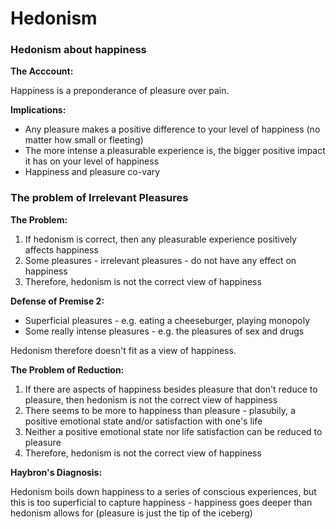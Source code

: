 # Hedonism

### Hedonism about happiness

**The Acccount:**

Happiness is a preponderance of pleasure over pain.

**Implications:**

- Any pleasure makes a positive difference to your level of happiness (no matter how small or fleeting)
- The more intense a pleasurable experience is, the bigger positive impact it has on your level of happiness
- Happiness and pleasure co-vary

### The problem of Irrelevant Pleasures

**The Problem:**

1. If hedonism is correct, then any pleasurable experience positively affects happiness
2. Some pleasures - irrelevant pleasures - do not have any effect on happiness
3. Therefore, hedonism is not the correct view of happiness

**Defense of Premise 2:**

- Superficial pleasures - e.g. eating a cheeseburger, playing monopoly
- Some really intense pleasures - e.g. the pleasures of sex and drugs

Hedonism therefore doesn't fit as a view of happiness.

**The Problem of Reduction:**

1. If there are aspects of happiness besides pleasure that don't reduce to pleasure, then hedonism is not the correct view of happiness
2. There seems to be more to happiness than pleasure - plasubily, a positive emotional state and/or satisfaction with one's life
3. Neither a positive emotional state nor life satisfaction can be reduced to pleasure
4. Therefore, hedonism is not the correct view of happiness

**Haybron's Diagnosis:**

Hedonism boils down happiness to a series of conscious experiences, but this is too superficial to capture happiness - happiness goes deeper than hedonism allows for (pleasure is just the tip of the iceberg)